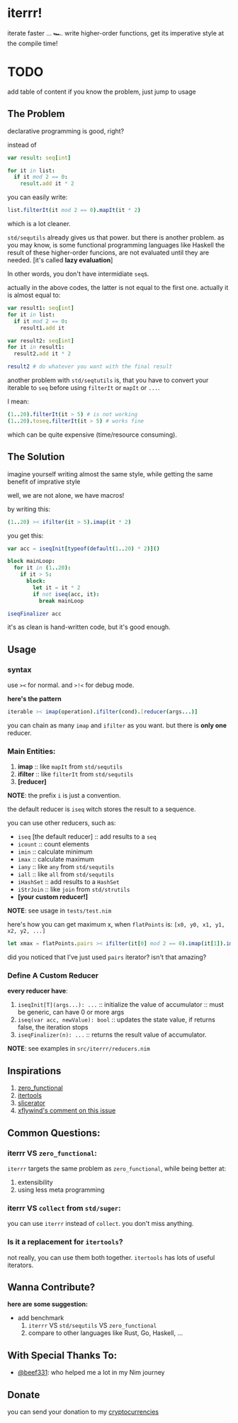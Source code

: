 # iterrr!
iterate faster ... 🏎️.
write higher-order functions, get its imperative style at the compile time!

# TODO 
add table of content
if you know the problem, just jump to usage

## The Problem
declarative programming is good, right? 

instead of 
```nim
var result: seq[int]

for it in list:
  if it mod 2 == 0:
    result.add it * 2
```

you can easily write:
```nim
list.filterIt(it mod 2 == 0).mapIt(it * 2)
```

which is a lot cleaner.

`std/sequtils` already gives us that power. but there is another problem. as you may know, is some functional programming languages like Haskell  the result of these higher-order funcions, are not evaluated until they are needed. [it's called **lazy evaluation**]

In other words, you don't have intermidiate `seq`s.

actually in the above codes, the latter is not equal to the first one. actually it is almost equal to:

```nim
var result1: seq[int]
for it in list:
  if it mod 2 == 0:
    result1.add it

var result2: seq[int]
for it in result1:
  result2.add it * 2

result2 # do whatever you want with the final result
```

another problem with `std/seqtutils` is, that you have to convert your iterable to `seq` before using `filterIt` or `mapIt` or `...`.

I mean:
```nim
(1..20).filterIt(it > 5) # is not working
(1..20).toseq.filterIt(it > 5) # works fine
```
which can be quite expensive (time/resource consuming).

## The Solution
imagine yourself writing almost the same style, while getting the same benefit of imprative style

well, we are not alone, we have macros!

by writing this:
```nim
(1..20) >< ifilter(it > 5).imap(it * 2)
```
you get this:
```nim
var acc = iseqInit[typeof(default(1..20) * 2)]()

block mainLoop:
  for it in (1..20):
    if it > 5:
      block:
        let it = it * 2
        if not iseq(acc, it):
          break mainLoop

iseqFinalizer acc
```

it's as clean is hand-written code, but it's good enough.

## Usage
### syntax
use `><` for normal.
and `>!<` for debug mode.

**here's the pattern**
```nim
iterable >< imap(operation).ifilter(cond).[reducer(args...)]
```
you can chain as many `imap` and `ifilter` as you want. but there is **only one** reducer.

### Main Entities:
1. **imap** :: like `mapIt` from `std/sequtils`
2. **ifilter** :: like `filterIt` from `std/sequtils`
3. **[reducer]**

**NOTE**: the prefix `i` is just a convention.

the default reducer is `iseq` witch stores the result to a sequence.

you can use other reducers, such as:
* `iseq` [the default reducer] :: add results to a `seq`
* `icount` :: count elements
* `imin` :: calculate minimum
* `imax` :: calculate maximum
* `iany` :: like `any` from `std/sequtils`
* `iall` :: like `all` from `std/sequtils`
* `iHashSet` :: add results to a `HashSet`
* `iStrJoin` :: like `join` from `std/strutils`
* **[your custom reducer!]**

**NOTE**: see usage in `tests/test.nim`

here's how you can get maximum x, when `flatPoints` is: `[x0, y0, x1, y1, x2, y2, ...]`
```nim
let xmax = flatPoints.pairs >< ifilter(it[0] mod 2 == 0).imap(it[1]).imax()
```

did you noticed that I've just used `pairs` iterator? isn't that amazing?

### Define A Custom Reducer
**every reducer have**:
1. `iseqInit[T](args...): ...` :: initialize the value of accumulator :: must be generic, can have 0 or more args
2. `iseq(var acc, newValue): bool` :: updates the state value, if returns false, the iteration stops
3. `iseqFinalizer(n): ...` :: returns the result value of accumulator.

**NOTE**: see examples in `src/iterrr/reducers.nim`

## Inspirations
1. [zero_functional](https://github.com/zero-functional/zero-functional)
2. [itertools](https://github.com/narimiran/itertools)
3. [slicerator](https://github.com/beef331/slicerator)
4. [xflywind's comment on this issue](https://github.com/nim-lang/Nim/issues/18405#issuecomment-888391521)


## Common Questions:
### **iterrr** VS `zero_functional`:
`iterrr` targets the same problem as `zero_functional`, 
while being better at:
  1. extensibility
  2. using less meta programming

### **iterrr** VS `collect` from `std/suger`:
you can use `iterrr` instead of `collect`. 
you don't miss anything.

### Is it a replacement for `itertools`?
not really, you can use them both together.
`itertools` has lots of useful iterators.

## Wanna Contribute?
**here are some suggestion:**

* add benchmark
  1. `iterrr` VS `std/sequtils` VS `zero_functional`
  2. compare to other languages like Rust, Go, Haskell, ...


## With Special Thanks To:
* [@beef331](https://github.com/beef331): who helped me a lot in my Nim journey

## Donate
you can send your donation to my [cryptocurrencies](https://github.com/hamidb80/hamidb80/#cryptocurrencies)